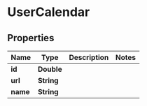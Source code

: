 

# UserCalendar


## Properties

| Name | Type | Description | Notes |
|------------ | ------------- | ------------- | -------------|
|**id** | **Double** |  |  |
|**url** | **String** |  |  |
|**name** | **String** |  |  |



